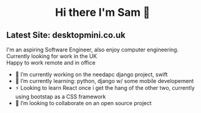 <h1 align="center">
Hi there I'm Sam 👋
</h1>

<h2> Latest Site: <a>desktopmini.co.uk</a></h2>

<p>
I'm an aspiring Software Engineer, also enjoy computer engineering.<br>
Currently looking for work in the UK <br>
Happy to work remote and in office
</p>

- 🔭 I’m currently working on the needapc django project, swift
- 🌱 I’m currently learning: python, django w/ some mobile developement
- ⚡ Looking to learn React once i get the hang of the other two, currently using bootstap as a CSS framework
- 👯 I’m looking to collaborate on an open source project
<!--
**sgs22/sgs22** is a ✨ _special_ ✨ repository because its `README.md` (this file) appears on your GitHub profile.

Here are some ideas to get you started:

- 🔭 I’m currently working on ...
- 🌱 I’m currently learning ...
- 👯 I’m looking to collaborate on ...
- 🤔 I’m looking for help with ...
- 💬 Ask me about ...
- 📫 How to reach me: ...
- 😄 Pronouns: ...
- ⚡ Fun fact: ...
-->
